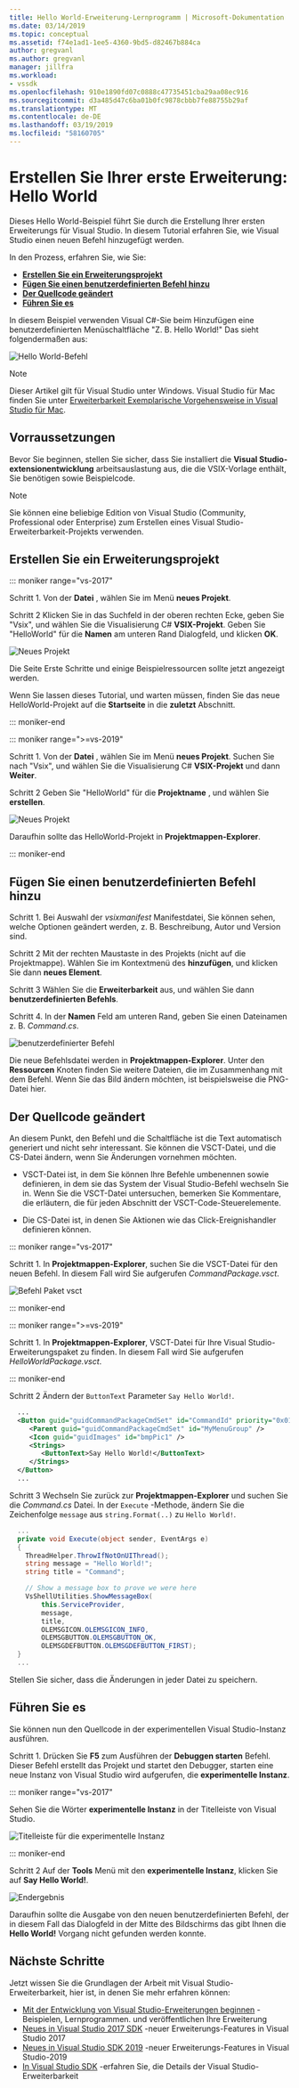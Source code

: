```yaml
---
title: Hello World-Erweiterung-Lernprogramm | Microsoft-Dokumentation
ms.date: 03/14/2019
ms.topic: conceptual
ms.assetid: f74e1ad1-1ee5-4360-9bd5-d82467b884ca
author: gregvanl
ms.author: gregvanl
manager: jillfra
ms.workload:
- vssdk
ms.openlocfilehash: 910e1890fd07c0888c47735451cba29aa08ec916
ms.sourcegitcommit: d3a485d47c6ba01b0fc9878cbbb7fe88755b29af
ms.translationtype: MT
ms.contentlocale: de-DE
ms.lasthandoff: 03/19/2019
ms.locfileid: "58160705"
---
```

# <a name="create-your-first-extension-hello-world"></a>Erstellen Sie Ihrer erste Erweiterung: Hello World

Dieses Hello World-Beispiel führt Sie durch die Erstellung Ihrer ersten Erweiterungs für Visual Studio. In diesem Tutorial erfahren Sie, wie Visual Studio einen neuen Befehl hinzugefügt werden.

In den Prozess, erfahren Sie, wie Sie:

* **[Erstellen Sie ein Erweiterungsprojekt](#create-an-extensibility-project)**
* **[Fügen Sie einen benutzerdefinierten Befehl hinzu](#add-a-custom-command)**
* **[Der Quellcode geändert](#modify-the-source-code)**
* **[Führen Sie es](#run-it)**

In diesem Beispiel verwenden Visual C#-Sie beim Hinzufügen eine benutzerdefinierten Menüschaltfläche "Z. B. Hello World!" Das sieht folgendermaßen aus:

![Hello World-Befehl](media/hello-world-say-hello-world.png)

> [!NOTE]
> Dieser Artikel gilt für Visual Studio unter Windows. Visual Studio für Mac finden Sie unter [Erweiterbarkeit Exemplarische Vorgehensweise in Visual Studio für Mac](/visualstudio/mac/extending-visual-studio-mac-walkthrough).

## <a name="prerequisites"></a>Vorraussetzungen

Bevor Sie beginnen, stellen Sie sicher, dass Sie installiert die **Visual Studio-extensionentwicklung** arbeitsauslastung aus, die die VSIX-Vorlage enthält, Sie benötigen sowie Beispielcode.

> [!NOTE]
> Sie können eine beliebige Edition von Visual Studio (Community, Professional oder Enterprise) zum Erstellen eines Visual Studio-Erweiterbarkeit-Projekts verwenden.

## <a name="create-an-extensibility-project"></a>Erstellen Sie ein Erweiterungsprojekt

::: moniker range="vs-2017"

Schritt 1. Von der **Datei** , wählen Sie im Menü **neues Projekt**.

Schritt 2 Klicken Sie in das Suchfeld in der oberen rechten Ecke, geben Sie "Vsix", und wählen Sie die Visualisierung C# **VSIX-Projekt**. Geben Sie "HelloWorld" für die **Namen** am unteren Rand Dialogfeld, und klicken **OK**.

![Neues Projekt](media/hello-world-new-project.png)

Die Seite Erste Schritte und einige Beispielressourcen sollte jetzt angezeigt werden.

Wenn Sie lassen dieses Tutorial, und warten müssen, finden Sie das neue HelloWorld-Projekt auf die **Startseite** in die **zuletzt** Abschnitt.

::: moniker-end

::: moniker range=">=vs-2019"

Schritt 1. Von der **Datei** , wählen Sie im Menü **neues Projekt**. Suchen Sie nach "Vsix", und wählen Sie die Visualisierung C# **VSIX-Projekt** und dann **Weiter**.

Schritt 2 Geben Sie "HelloWorld" für die **Projektname** , und wählen Sie **erstellen**.

![Neues Projekt](media/hello-world-new-project-2019.png)

Daraufhin sollte das HelloWorld-Projekt in **Projektmappen-Explorer**.

::: moniker-end

## <a name="add-a-custom-command"></a>Fügen Sie einen benutzerdefinierten Befehl hinzu

Schritt 1. Bei Auswahl der *vsixmanifest* Manifestdatei, Sie können sehen, welche Optionen geändert werden, z. B. Beschreibung, Autor und Version sind.

Schritt 2 Mit der rechten Maustaste in des Projekts (nicht auf die Projektmappe). Wählen Sie im Kontextmenü des **hinzufügen**, und klicken Sie dann **neues Element**.

Schritt 3 Wählen Sie die **Erweiterbarkeit** aus, und wählen Sie dann **benutzerdefinierten Befehls**.

Schritt 4. In der **Namen** Feld am unteren Rand, geben Sie einen Dateinamen z. B. *Command.cs*.

![benutzerdefinierter Befehl](media/hello-world-custom-command.png)

Die neue Befehlsdatei werden in **Projektmappen-Explorer**. Unter den **Ressourcen** Knoten finden Sie weitere Dateien, die im Zusammenhang mit dem Befehl. Wenn Sie das Bild ändern möchten, ist beispielsweise die PNG-Datei hier.

## <a name="modify-the-source-code"></a>Der Quellcode geändert

An diesem Punkt, den Befehl und die Schaltfläche ist die Text automatisch generiert und nicht sehr interessant. Sie können die VSCT-Datei, und die CS-Datei ändern, wenn Sie Änderungen vornehmen möchten.

* VSCT-Datei ist, in dem Sie können Ihre Befehle umbenennen sowie definieren, in dem sie das System der Visual Studio-Befehl wechseln Sie in. Wenn Sie die VSCT-Datei untersuchen, bemerken Sie Kommentare, die erläutern, die für jeden Abschnitt der VSCT-Code-Steuerelemente.

* Die CS-Datei ist, in denen Sie Aktionen wie das Click-Ereignishandler definieren können.

::: moniker range="vs-2017"

Schritt 1. In **Projektmappen-Explorer**, suchen Sie die VSCT-Datei für den neuen Befehl. In diesem Fall wird Sie aufgerufen *CommandPackage.vsct*.

![Befehl Paket vsct](media/hello-world-command-package-vsct.png)

::: moniker-end

::: moniker range=">=vs-2019"

Schritt 1. In **Projektmappen-Explorer**, VSCT-Datei für Ihre Visual Studio-Erweiterungspaket zu finden. In diesem Fall wird Sie aufgerufen *HelloWorldPackage.vsct*.

::: moniker-end

Schritt 2 Ändern der `ButtonText` Parameter `Say Hello World!`.

```xml
  ...
  <Button guid="guidCommandPackageCmdSet" id="CommandId" priority="0x0100" type="Button">
     <Parent guid="guidCommandPackageCmdSet" id="MyMenuGroup" />
     <Icon guid="guidImages" id="bmpPic1" />
     <Strings>
        <ButtonText>Say Hello World!</ButtonText>
     </Strings>
  </Button>
  ...
```

Schritt 3 Wechseln Sie zurück zur **Projektmappen-Explorer** und suchen Sie die *Command.cs* Datei. In der `Execute` -Methode, ändern Sie die Zeichenfolge `message` aus `string.Format(..)` zu `Hello World!`.

```csharp
  ...
  private void Execute(object sender, EventArgs e)
  {
    ThreadHelper.ThrowIfNotOnUIThread();
    string message = "Hello World!";
    string title = "Command";

    // Show a message box to prove we were here
    VsShellUtilities.ShowMessageBox(
        this.ServiceProvider,
        message,
        title,
        OLEMSGICON.OLEMSGICON_INFO,
        OLEMSGBUTTON.OLEMSGBUTTON_OK,
        OLEMSGDEFBUTTON.OLEMSGDEFBUTTON_FIRST);
  }
  ...
```

Stellen Sie sicher, dass die Änderungen in jeder Datei zu speichern.

## <a name="run-it"></a>Führen Sie es

Sie können nun den Quellcode in der experimentellen Visual Studio-Instanz ausführen.

Schritt 1. Drücken Sie **F5** zum Ausführen der **Debuggen starten** Befehl. Dieser Befehl erstellt das Projekt und startet den Debugger, starten eine neue Instanz von Visual Studio wird aufgerufen, die **experimentelle Instanz**.

::: moniker range="vs-2017"

Sehen Sie die Wörter **experimentelle Instanz** in der Titelleiste von Visual Studio.

![Titelleiste für die experimentelle Instanz](media/hello-world-exp-instance.png)

::: moniker-end

Schritt 2 Auf der **Tools** Menü mit den **experimentelle Instanz**, klicken Sie auf **Say Hello World!**.

![Endergebnis](media/hello-world-final-result.png)

Daraufhin sollte die Ausgabe von den neuen benutzerdefinierten Befehl, der in diesem Fall das Dialogfeld in der Mitte des Bildschirms das gibt Ihnen die **Hello World!** Vorgang nicht gefunden werden konnte.

## <a name="next-steps"></a>Nächste Schritte

Jetzt wissen Sie die Grundlagen der Arbeit mit Visual Studio-Erweiterbarkeit, hier ist, in denen Sie mehr erfahren können:

* [Mit der Entwicklung von Visual Studio-Erweiterungen beginnen](starting-to-develop-visual-studio-extensions.md) -Beispielen, Lernprogrammen. und veröffentlichen Ihre Erweiterung
* [Neues in Visual Studio 2017 SDK](what-s-new-in-the-visual-studio-2017-sdk.md) -neuer Erweiterungs-Features in Visual Studio 2017
* [Neues in Visual Studio SDK 2019](whats-new-visual-studio-2019-sdk.md) -neuer Erweiterungs-Features in Visual Studio-2019
* [In Visual Studio SDK](internals/inside-the-visual-studio-sdk.md) -erfahren Sie, die Details der Visual Studio-Erweiterbarkeit